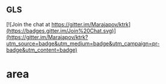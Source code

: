 ## GLS

[![Join the chat at https://gitter.im/Marajapov/ktrk](https://badges.gitter.im/Join%20Chat.svg)](https://gitter.im/Marajapov/ktrk?utm_source=badge&utm_medium=badge&utm_campaign=pr-badge&utm_content=badge)
# area
